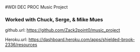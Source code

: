 #WDI DEC PROC Music Project
### Worked with Chuck, Serge, & Mike Mues

github.url: https://github.com/Zack2point0/music_project

Heroku.url: https://dashboard.heroku.com/apps/shielded-brook-2336/resources
